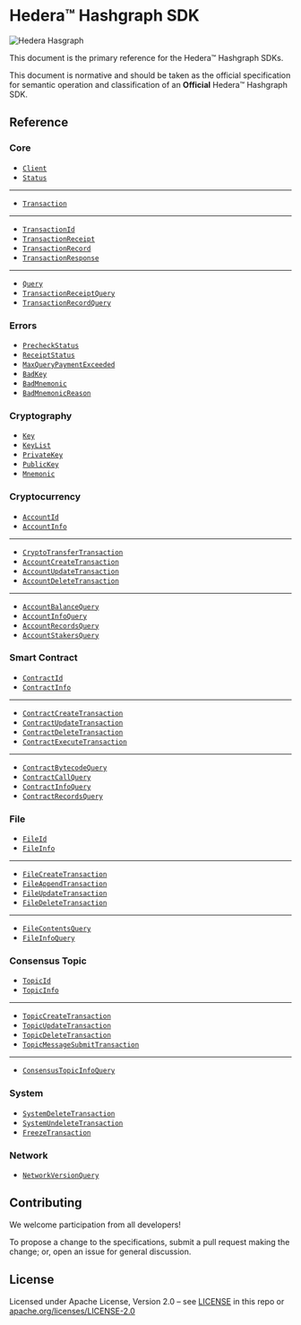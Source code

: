 # Hedera™ Hashgraph SDK

![Hedera Hasgraph](https://www.hedera.com/logo-capital-hbar-wordmark.jpg)

This document is the primary reference for the Hedera™ Hashgraph SDKs.

This document is normative and should be taken as the official specification for
semantic operation and classification of an **Official** Hedera™ Hashgraph SDK.

## Reference

### Core

* [`Client`](reference/core/Client.md)
* [`Status`](reference/Status.md)

---

* [`Transaction`](reference/core/Transaction.md)

---

* [`TransactionId`](reference/TransactionId.md)
* [`TransactionReceipt`](reference/TransactionReceipt.md)
* [`TransactionRecord`](reference/TransactionRecord.md)
* [`TransactionResponse`](reference/TransactionResponse.md)

---

* [`Query`](reference/core/Query.md)
* [`TransactionReceiptQuery`](reference/TransactionReceiptQuery.md)
* [`TransactionRecordQuery`](reference/TransactionRecordQuery.md)

### Errors

* [`PrecheckStatus`](reference/error/PrecheckStatus.md)
* [`ReceiptStatus`](reference/error/ReceiptStatus.md)
* [`MaxQueryPaymentExceeded`](reference/cryptography/MaxQueryPaymentExceeded.md)
* [`BadKey`](reference/error/BadKey.md)
* [`BadMnemonic`](reference/error/BadMnemonic.md)
* [`BadMnemonicReason`](reference/error/BadMnemonicReason.md)

### Cryptography

* [`Key`](reference/cryptography/Key.md)
* [`KeyList`](reference/cryptography/KeyList.md)
* [`PrivateKey`](reference/cryptography/PrivateKey.md)
* [`PublicKey`](reference/cryptography/PublicKey.md)
* [`Mnemonic`](reference/cryptography/Mnemonic.md)

### Cryptocurrency

* [`AccountId`](reference/AccountId.md)
* [`AccountInfo`](reference/AccountInfo.md)

---

* [`CryptoTransferTransaction`](reference/CryptoTransferTransaction.md)
* [`AccountCreateTransaction`](reference/AccountCreateTransaction.md)
* [`AccountUpdateTransaction`](reference/AccountUpdateTransaction.md)
* [`AccountDeleteTransaction`](reference/AccountDeleteTransaction.md)

---

* [`AccountBalanceQuery`](reference/AccountBalanceQuery.md)
* [`AccountInfoQuery`](reference/AccountInfoQuery.md)
* [`AccountRecordsQuery`](reference/AccountRecordsQuery.md)
* [`AccountStakersQuery`](reference/AccountStakersQuery.md)

### Smart Contract

* [`ContractId`](reference/ContractId.md)
* [`ContractInfo`](reference/ContractInfo.md)

---

* [`ContractCreateTransaction`](reference/ContractCreateTransaction.md)
* [`ContractUpdateTransaction`](reference/ContractUpdateTransaction.md)
* [`ContractDeleteTransaction`](reference/ContractDeleteTransaction.md)
* [`ContractExecuteTransaction`](reference/ContractExecuteTransaction.md)

---

* [`ContractBytecodeQuery`](reference/ContractBytecodeQuery.md)
* [`ContractCallQuery`](reference/ContractCallQuery.md)
* [`ContractInfoQuery`](reference/ContractInfoQuery.md)
* [`ContractRecordsQuery`](reference/ContractRecordsQuery.md)

### File

* [`FileId`](reference/FileId.md)
* [`FileInfo`](reference/FileInfo.md)

---

* [`FileCreateTransaction`](reference/FileCreateTransaction.md)
* [`FileAppendTransaction`](reference/FileAppendTransaction.md)
* [`FileUpdateTransaction`](reference/FileUpdateTransaction.md)
* [`FileDeleteTransaction`](reference/FileDeleteTransaction.md)

---

* [`FileContentsQuery`](reference/FileContentsQuery.md)
* [`FileInfoQuery`](reference/FileInfoQuery.md)

### Consensus Topic

* [`TopicId`](reference/TopicId.md)
* [`TopicInfo`](reference/TopicInfo.md)

---

* [`TopicCreateTransaction`](reference/TopicCreateTransaction.md)
* [`TopicUpdateTransaction`](reference/TopicUpdateTransaction.md)
* [`TopicDeleteTransaction`](reference/TopicDeleteTransaction.md)
* [`TopicMessageSubmitTransaction`](reference/TopicMessageSubmitTransaction.md)

---

* [`ConsensusTopicInfoQuery`](reference/ConsensusTopicInfoQuery.md)

### System

* [`SystemDeleteTransaction`](reference/SystemDeleteTransaction.md)
* [`SystemUndeleteTransaction`](reference/SystemUndeleteTransaction.md)
* [`FreezeTransaction`](reference/FreezeTransaction.md)

### Network

* [`NetworkVersionQuery`](reference/NetworkVersionQuery.md)

## Contributing

We welcome participation from all developers!

To propose a change to the specifications, submit a pull request making the
change; or, open an issue for general discussion.

## License

Licensed under Apache License,
Version 2.0 – see [LICENSE](LICENSE) in this repo
or [apache.org/licenses/LICENSE-2.0](http://www.apache.org/licenses/LICENSE-2.0)
